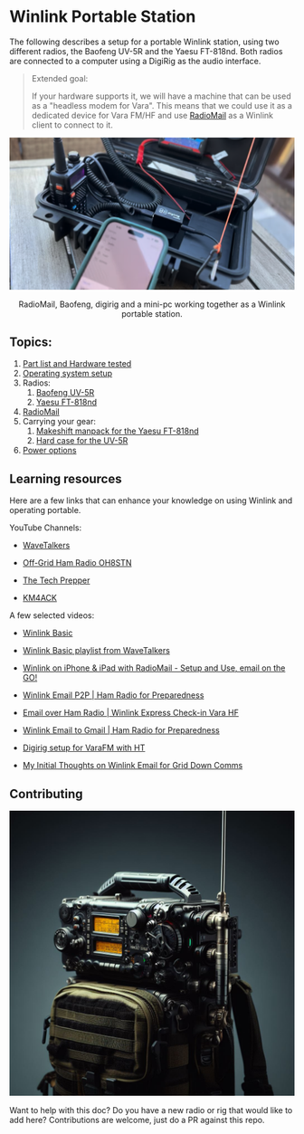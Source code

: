 # Winlink Portable Station

The following describes a setup for a portable Winlink station, using two different radios, the Baofeng UV-5R and the Yaesu FT-818nd. Both radios are connected to a computer using a DigiRig as the audio interface.

> Extended goal:
> 
> If your hardware supports it, we will have a machine that can be used as a "headless modem for Vara". This means that we could use it as a dedicated device for Vara FM/HF and use [RadioMail](https://radiomail.app/) as a Winlink client to connect to it.

![Alt text](media/cyberdeck.png)
<p style="text-align: center;">RadioMail, Baofeng, digirig and a mini-pc working together as a Winlink portable station.</p>


## Topics:

1. [Part list and Hardware tested](part-list.md)
1. [Operating system setup](windows.md)
1. Radios:
    1. [Baofeng UV-5R](baofeng.md)
    1. [Yaesu FT-818nd](818nd.md)
1. [RadioMail](radiomail.md)
1. Carrying your gear:
    1. [Makeshift manpack for the Yaesu FT-818nd](manpack.md)
    1. [Hard case for the UV-5R](hardcase.md)
1. [Power options](power.md)

## Learning resources

Here are a few links that can enhance your knowledge on using Winlink and operating portable.

YouTube Channels:

- [WaveTalkers](https://www.youtube.com/@WaveTalkers)

- [Off-Grid Ham Radio OH8STN](https://www.youtube.com/@OH8STN)

- [The Tech Prepper](https://www.youtube.com/@TheTechPrepper)

- [KM4ACK](https://www.youtube.com/@KM4ACK)


A few selected videos:

- [Winlink Basic](https://youtu.be/TZv-hPbzyak?si=ZaziqkKpcslqrR9v)

- [Winlink Basic playlist from WaveTalkers](https://www.youtube.com/playlist?list=PLcBrg-5drc84N1GU9zhWwCF9HisFc8L_a)

- [Winlink on iPhone & iPad with RadioMail - Setup and Use, email on the GO!](https://youtu.be/SGd9pTVA4iQ?si=lzpPZEMD69v6LmnU)

- [Winlink Email P2P | Ham Radio for Preparedness](https://youtu.be/VQNKy_ltY8o?si=rejHY-DHQGj160KQ)

- [Email over Ham Radio | Winlink Express Check-in Vara HF](https://youtu.be/eyjlhSlu19M?si=Iv_XhHtKEXAozXE4)

- [Winlink Email to Gmail | Ham Radio for Preparedness](https://youtu.be/0T2c7d-lP3w?si=tSOB-P2mOFb5_UY9)

- [Digirig setup for VaraFM with HT](https://youtu.be/MUDQYuvYAeI?si=R0Mi0iFDnd9G8_Gn)

- [My Initial Thoughts on Winlink Email for Grid Down Comms](https://www.youtube.com/watch?v=kToTYiLbK5M)

## Contributing

![Alt text](media/contrib.png)

Want to help with this doc? Do you have a new radio or rig that would like to add here? Contributions are welcome, just do a PR against this repo.